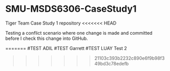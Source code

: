 # SMU-MSDS6306-CaseStudy1
Tiger Team Case Study 1 repository
<<<<<<< HEAD

Testing a conflict scenario where one change is made and committed before
 I check this change into GitHub.

=======
#TEST ADIL
#TEST Garrett
#TEST LUAY Test 2
>>>>>>> 21103c393b2232c890e6f9b98f349bd3c78edefb
